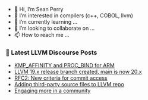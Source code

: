- 👋 Hi, I’m Sean Perry
- 👀 I’m interested in compilers (c++, COBOL, llvm)
- 🌱 I’m currently learning ...
- 💞️ I’m looking to collaborate on ...
- 📫 How to reach me ...

<!---
s66perry/s66perry is a ✨ special ✨ repository because its `README.md` (this file) appears on your GitHub profile.
You can click the Preview link to take a look at your changes.
--->
### 📕 Latest LLVM Discourse Posts

<!-- DISCOURSE-LLVM:START -->
- [KMP_AFFINITY and PROC_BIND for ARM](https://discourse.llvm.org/t/kmp-affinity-and-proc-bind-for-arm/80011#post_5)
- [LLVM 19.x release branch created, main is now 20.x](https://discourse.llvm.org/t/llvm-19-x-release-branch-created-main-is-now-20-x/80297#post_1)
- [RFC2: New criteria for commit access](https://discourse.llvm.org/t/rfc2-new-criteria-for-commit-access/77110#post_18)
- [Adding third-party source files to LLVM repo](https://discourse.llvm.org/t/adding-third-party-source-files-to-llvm-repo/80283#post_5)
- [Engaging more in a community](https://discourse.llvm.org/t/engaging-more-in-a-community/80296#post_1)
<!-- DISCOURSE-LLVM:END -->
